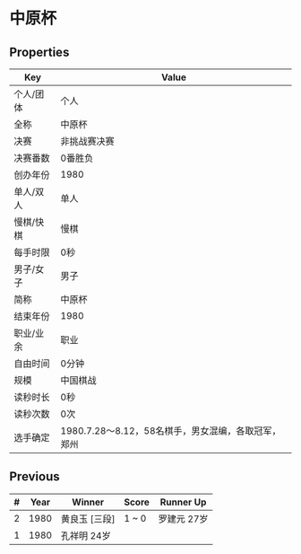 # 中原杯

## Properties

| Key | Value |
| --- | ----- |
| 个人/团体 | 个人 |
| 全称 | 中原杯 |
| 决赛 | 非挑战赛决赛 |
| 决赛番数 | 0番胜负 |
| 创办年份 | 1980 |
| 单人/双人 | 单人 |
| 慢棋/快棋 | 慢棋 |
| 每手时限 | 0秒 |
| 男子/女子 | 男子 |
| 简称 | 中原杯 |
| 结束年份 | 1980 |
| 职业/业余 | 职业 |
| 自由时间 | 0分钟 |
| 规模 | 中国棋战 |
| 读秒时长 | 0秒 |
| 读秒次数 | 0次 |
| 选手确定 | 1980.7.28～8.12，58名棋手，男女混编，各取冠军，郑州 |

## Previous

| # | Year | Winner | Score | Runner Up |
| --- | --- | --- | --- | --- |
| 2 | 1980 | 黄良玉 [三段] | 1 ~ 0 | 罗建元 27岁 |
| 1 | 1980 | 孔祥明 24岁 |  |  |

